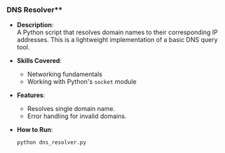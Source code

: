 ### DNS Resolver**
- **Description**:  
  A Python script that resolves domain names to their corresponding IP addresses. This is a lightweight implementation of a basic DNS query tool.

- **Skills Covered**:
  - Networking fundamentals
  - Working with Python's `socket` module
  
- **Features**:
  - Resolves single domain name.
  - Error handling for invalid domains.

- **How to Run**:  
  ```bash
  python dns_resolver.py
  ```